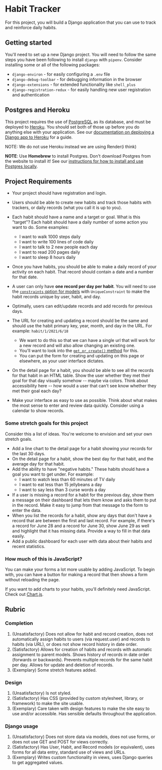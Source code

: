 # Habit Tracker

For this project, you will build a Django application that you can use to track and reinforce daily habits.

## Getting started

You'll need to set up a new Django project. You will need to follow the same steps you have been following to install `django` with `pipenv`. Consider installing some or all of the following packages:

- `django-environ` - for easily configuring a `.env` file
- `django-debug-toolbar` - for debugging information in the browser
- `django-extensions` - for extended functionality like `shell_plus`
- `django-registration-redux` - for easily handling new user registration and authentication

## Postgres and Heroku

This project requires the use of [PostgreSQL](https://www.postgresql.org/docs/current/index.html) as its database, and must be deployed to [Heroku](https://www.heroku.com/). You should set both of those up before you do anything else with your application. See our [documentation on deploying a Django app to Heroku](https://momentumlearn.notion.site/Deploying-a-Django-App-to-Heroku-81488333c03445539bfc7eb3c1691ed0) for a guide.

NOTE: We do not use Heroku instead we are using Render(i think)

**NOTE**: Use **Homebrew** to install Postgres. Don't download Postgres from the website to install it!  See our [instructions for how to install and use Postgres locally](https://momentumlearn.notion.site/Using-Postgres-Locally-6d24cd1ea8854eabb875023d6696fba9).

## Project Requirements

- Your project should have registration and login.
- Users should be able to create new habits and track those habits with trackers, or daily records (what you call it is up to you).
- Each habit should have a name and a target or goal. What is this "target"? Each habit should have a daily number of some action you want to do. Some examples:
    - I want to walk 1000 steps daily
    - I want to write 100 lines of code daily
    - I want to talk to 2 new people each day
    - I want to read 200 pages daily
    - I want to sleep 8 hours daily
- Once you have habits, you should be able to make a daily record of your activity on each habit. That record should contain a date and a number for that date.
- A user can only have **one record per day per habit**. You will need to use the [`constraints` option for models](https://docs.djangoproject.com/en/4.0/ref/models/constraints/) with `UniqueConstraint` to make the habit records unique by user, habit, and day.
- Optimally, users can edit/update records and add records for previous days.
- The URL for creating and updating a record should be the same and should use the habit primary key, year, month, and day in the URL. For example: `habit/1/2021/6/18`
    - We want to do this so that we can have a single url that will work for a new record and will also allow changing an existing one.
    - You'll want to look into the [`get_or_create()` method](https://docs.djangoproject.com/en/4.0/ref/models/querysets/#django.db.models.query.QuerySet.get_or_create) for this.
    - You can put the form for creating and updating on this page or elsewhere, as your user interface dictates.

- On the detail page for a habit, you should be able to see all the records for that habit in an HTML table. Show the user whether they met their goal for that day visually somehow -- maybe via colors. Think about accessibility here -- how would a user that can't see know whether they met their goal each day?
- Make your interface as easy to use as possible. Think about what makes the most sense to enter and review data quickly. Consider using a calendar to show records.

### Some stretch goals for this project

Consider this a list of ideas. You're welcome to envision and set your own stretch goals.

- Add a line chart to the detail page for a habit showing your records for the last 30 days.
- On the detail page for a habit, show the best day for that habit, and the average day for that habit.
- Add the ability to have "negative habits." These habits should have a goal you want to get under. For example:
    - I want to watch less than 60 minutes of TV daily
    - I want to eat less than 15 jellybeans a day
    - I want to say less than 3 curse words a day
- If a user is missing a record for a habit for the previous day, show them a message on their dashboard that lets them know and asks them to put in the record. Make it easy to jump from that message to the form to enter the data.
- When you list the records for a habit, show any days that don't have a record that are between the first and last record. For example, if there's a record for June 28 and a record for June 30, show June 29 as well and highlight that it has missing data. Provide a way to fill in that data easily.
- Add a public dashboard for each user with data about their habits and recent statistics.

### How much of this is JavaScript?

You can make your forms a lot more usable by adding JavaScript. To begin with, you can have a button for making a record that then shows a form without reloading the page.

If you want to add charts to your habits, you'll definitely need JavaScript. Check out [Chart.js](https://www.chartjs.org/).

## Rubric

### Completion

1. (Unsatisfactory) Does not allow for habit and record creation, does not automatically assign habits to users (via request.user) and records to habits (via URL), or does not show record history in date order.
2. (Satisfactory) Allows for creation of habits and records with automatic assignment to parent models. Shows history of records in date order (forwards or backwards). Prevents multiple records for the same habit per day. Allows for update and deletion of records.
3. (Exemplary) Some stretch features added.

### Design

1. (Unsatisfactory) Is not styled.
2. (Satisfactory) Has CSS (provided by custom stylesheet, library, or framework) to make the site usable.
3. (Exemplary) Care taken with design features to make the site easy to use and/or accessible. Has sensible defaults throughout the application.

### Django usage

1. (Unsatisfactory) Does not store data via models, does not use forms, or does not use GET and POST for views correctly.
2. (Satisfactory) Has User, Habit, and Record models (or equivalent), uses forms for all data entry, standard use of views and URLs.
3. (Exemplary) Writes custom functionality in views, uses Django queries to get aggregated values.
